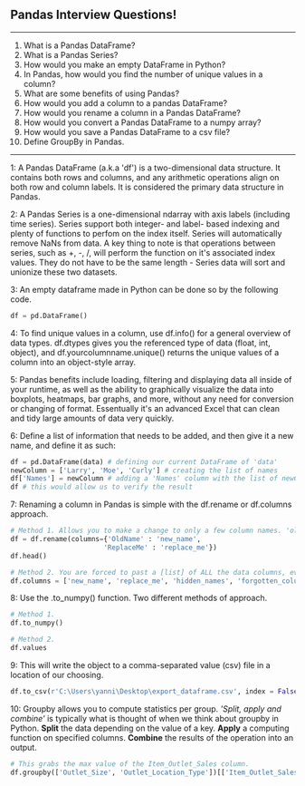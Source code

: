 ## Pandas Interview Questions!
***
1. What is a Pandas DataFrame?
2. What is a Pandas Series?
3. How would you make an empty DataFrame in Python?
4. In Pandas, how would you find the number of unique values in a column?
5. What are some benefits of using Pandas?
6. How would you add a column to a pandas DataFrame?
7. How would you rename a column in a Pandas DataFrame?
8. How would you convert a Pandas DataFrame to a numpy array?
9. How would you save a Pandas DataFrame to a csv file?
10. Define GroupBy in Pandas.

***
  
1: A Pandas DataFrame (a.k.a 'df') is a two-dimensional data structure. It contains both rows and columns, and any arithmetic operations align on both row and column labels. 
It is considered the primary data structure in Pandas.
  
2: A Pandas Series is a one-dimensional ndarray with axis labels (including time series). Series support both integer- and label- based indexing and plenty of functions 
to perfom on the index itself. Series will automatically remove NaNs from data. A key thing to note is that operations between series, such as +, -, /, will perform the function
on it's associated index values. They do not have to be the same length - Series data will sort and unionize these two datasets.
  
3: An empty dataframe made in Python can be done so by the following code.
```python
df = pd.DataFrame()
```

4: To find unique values in a column, use df.info() for a general overview of data types. df.dtypes gives you the referenced type of data (float, int, object),
and df.yourcolumnname.unique() returns the unique values of a column into an object-style array.

5: Pandas benefits include loading, filtering and displaying data all inside of your runtime, as well as the ability to graphically visualize the data into
boxplots, heatmaps, bar graphs, and more, without any need for conversion or changing of format. Essentually it's an advanced Excel that can clean and tidy 
large amounts of data very quickly.

6: Define a list of information that needs to be added, and then give it a new name, and define it as such:
```python
df = pd.DataFrame(data) # defining our current DataFrame of 'data'
newColumn = ['Larry', 'Moe', 'Curly'] # creating the list of names
df['Names'] = newColumn # adding a 'Names' column with the list of newColumn
df # this would allow us to verify the result
```

7: Renaming a column in Pandas is simple with the df.rename or df.columns approach.
```python
# Method 1. Allows you to make a change to only a few column names. 'old_value' : 'new_value'
df = df.rename(columns={'OldName' : 'new_name',
                       'ReplaceMe' : 'replace_me'})
df.head()

# Method 2. You are forced to past a [list] of ALL the data columns, even if you only want to replace one of them.
df.columns = ['new_name', 'replace_me', 'hidden_names', 'forgotten_column']
```
8: Use the .to_numpy() function. Two different methods of approach.
```python
# Method 1.
df.to_numpy()

# Method 2.
df.values
```

9: This will write the object to a comma-separated value (csv) file in a location of our choosing.
```python
df.to_csv(r'C:\Users\yanni\Desktop\export_dataframe.csv', index = False, header=True)
```

10: Groupby allows you to compute statistics per group. *'Split, apply and combine'* is typically
what is thought of when we think about groupby in Python.
**Split** the data depending on the value of a key.
**Apply** a computing function on specified columns.
**Combine** the results of the operation into an output.
```python
# This grabs the max value of the Item_Outlet_Sales column.
df.groupby(['Outlet_Size', 'Outlet_Location_Type'])[['Item_Outlet_Sales']].max()
```